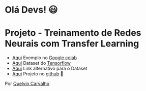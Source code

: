 
#  Olá Devs! :smiley:
# Projeto - Treinamento de Redes Neurais com Transfer Learning

  

- [Aqui]([https://colab.research.google.com/github/kylemath/ml4a-guides/blob/master/notebooks/transfer-learning.ipynb](https://colab.research.google.com/github/kylemath/ml4a-guides/blob/master/notebooks/transfer-learning.ipynb)) Exemplo no  [Google colab](https://colab.research.google.com/)
- [Aqui](https://www.tensorflow.org/datasets/catalog/cats_vs_dogs ) Dataset do [Tensorflow](https://www.tensorflow.org)
- [Aqui]([https://www.microsoft.com/en-us/download/details.aspx?id=54765](https://www.microsoft.com/en-us/download/details.aspx?id=54765)) Link alternativo para o Dataset
- [Aqui](https://github.com/Quelvin/dio-athena-projeto) Projeto no [github](https://github.com) :file_folder:

Por [Quelvin Carvalho](https://github.com/Quelvin/dio-transfer-learning.git)

